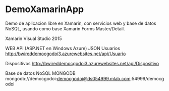 # DemoXamarinApp
Demo de aplicacion libre en Xamarin, con servicios web y base de datos NoSQL, usando como base Xamarin Forms Master/Detail.

Xamarin Visual Studio 2015

WEB API (ASP.NET en Windows Azure) JSON
Usuarios
  http://bwireddemocgodoi3.azurewebsites.net/api/Usuario

Dispositivos
  http://bwireddemocgodoi3.azurewebsites.net/api/Dispositivo


Base de datos NoSQL MONGODB
  mongodb://democgodoi:democgodoi@ds054999.mlab.com:54999/democgodoi
